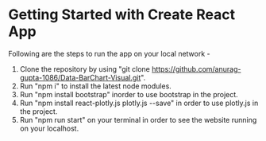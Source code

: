 # Getting Started with Create React App

Following are the steps to run the app on your local network -
1. Clone the repository by using "git clone https://github.com/anurag-gupta-1086/Data-BarChart-Visual.git".
2. Run "npm i" to  install the latest node modules.
3. Run "npm install bootstrap" inorder to use bootstrap in the project.
4. Run "npm install react-plotly.js plotly.js --save" in order to use plotly.js in the project.
5. Run "npm run start" on your terminal in order to see the website running on your localhost.

